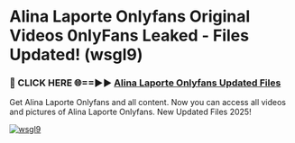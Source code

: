 # Alina Laporte Onlyfans Original Videos 0nlyFans Leaked - Files Updated! (wsgl9)

<h3>🔴 CLICK HERE 🌐==►► <a href="https://tinyurl.com/x26r9saj" rel="nofollow">Alina Laporte Onlyfans Updated Files</a></h3>

Get Alina Laporte Onlyfans and all content. Now you can access all videos and pictures of Alina Laporte Onlyfans. New Updated Files 2025!

[![wsgl9](https://i.imgur.com/LkgZPqh.gif)](https://tinyurl.com/x26r9saj)

